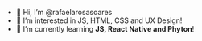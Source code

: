 - 👋 Hi, I’m @rafaelarosasoares
- 👀 I’m interested in JS, HTML, CSS and UX Design!
- 🌱 I’m currently learning <strong>JS, React Native and Phyton</strong>!

<!---
rafaelarosasoares/rafaelarosasoares is a ✨ special ✨ repository because its `README.md` (this file) appears on your GitHub profile.
You can click the Preview link to take a look at your changes.
--->
